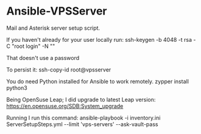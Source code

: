 # Ansible-VPSServer
Mail and Asterisk server setup script.

If you haven't already for your user locally run: ssh-keygen -b 4048 -t rsa -C "root login" -N ""

That doesn't use a password

To persist it: ssh-copy-id root@vpsserver

You do need Python installed for Ansible to work remotely.
zypper install python3

Being OpenSuse Leap; I did upgrade to latest Leap version:
https://en.opensuse.org/SDB:System_upgrade

Running I run this command:
ansible-playbook -i inventory.ini ServerSetupSteps.yml --limit 'vps-servers' --ask-vault-pass
